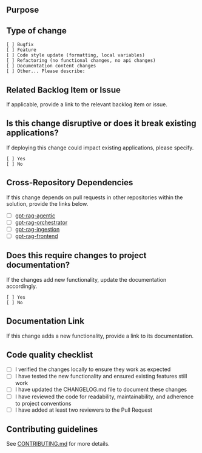 ## Purpose

<!-- Describe the intention of the changes being proposed. What problem does it solve or functionality does it add? -->

## Type of change

```
[ ] Bugfix
[ ] Feature
[ ] Code style update (formatting, local variables)
[ ] Refactoring (no functional changes, no api changes)
[ ] Documentation content changes
[ ] Other... Please describe:
```

## Related Backlog Item or Issue

If applicable, provide a link to the relevant backlog item or issue.

<!-- Example: https://github.com/placerda/gpt-rag-orchestrator/issues/123 -->

## Is this change disruptive or does it break existing applications?

If deploying this change could impact existing applications, please specify.

```
[ ] Yes
[ ] No
```

## Cross-Repository Dependencies

If this change depends on pull requests in other repositories within the solution, provide the links below.

- [ ] [gpt-rag-agentic](https://github.com/azure/gpt-rag) <!-- Example: — Link: https://github.com/placerda/gpt-rag/pull/456 -->
- [ ] [gpt-rag-orchestrator](https://github.com/azure/gpt-rag-orchestrator) <!-- Example: — Link: https://github.com/placerda/gpt-rag-orchestrator/pull/456 -->
- [ ] [gpt-rag-ingestion](https://github.com/azure/gpt-rag-ingestion) <!-- Example: — Link: https://github.com/placerda/gpt-rag-ingestion/pull/456 -->
- [ ] [gpt-rag-frontend](https://github.com/azure/gpt-rag-frontend) <!-- Example: — Link: https://github.com/placerda/gpt-rag-frontend/pull/456 -->

## Does this require changes to project documentation?

If the changes add new functionality, update the documentation accordingly.

```
[ ] Yes
[ ] No
```

## Documentation Link

If this change adds a new functionality, provide a link to its documentation.

<!-- Example: https://github.com/placerda/gpt-rag-orchestrator/wiki/New-Feature-Guide -->

## Code quality checklist

- [ ] I verified the changes locally to ensure they work as expected
- [ ] I have tested the new functionality and ensured existing features still work
- [ ] I have updated the CHANGELOG.md file to document these changes
- [ ] I have reviewed the code for readability, maintainability, and adherence to project conventions
- [ ] I have added at least two reviewers to the Pull Request

## Contributing guidelines

See [CONTRIBUTING.md](./CONTRIBUTING.md) for more details.
